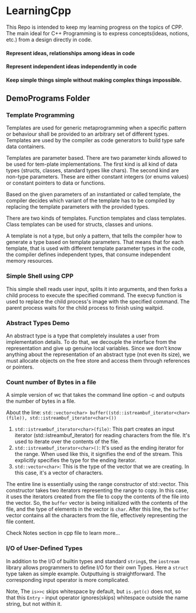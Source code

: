 # LearningCpp

This Repo is intended to keep my learning progress on the topics of CPP. The main ideal for C++ Programming is to express concepts(ideas, notions, etc.) from a design directly in code.
#### Represent ideas, relationships among ideas in code
#### Represent independent ideas independently in code
#### Keep simple things simple without making complex things impossible.

## DemoPrograms Folder
### Template Programming
Templates are used for generic metaprogramming when a specific pattern or behaviour shall be provided to an arbitrary set of different types. 
Templates are used by the compiler as code generators to build type safe data containers.

Templates are parameter based. There are two parameter kinds allowed to be used for tem-plate implementations. The first kind is all kind of data types (structs, classes, standard types like chars). The second kind are non-type parameters. 
These are either constant integers (or enums values) or constant pointers to data or functions.

Based on the given parameters of an instantiated or called template, the compiler decides which variant of the template has to be compiled by replacing the template parameters with the provided types.

There are two kinds of templates. Function templates and class templates. Class templates can be used for structs, classes and unions.

A template is not a type, but only a pattern, that tells the compiler how to generate a type based on template parameters. 
That means that for each template, that is used with different template parameter types in the code, the compiler defines independent types, 
that consume independent memory resources.

### Simple Shell using CPP
This simple shell reads user input, splits it into arguments, and then forks a child process to execute the specified command. The execvp function is used to replace the child process's image with the specified command. The parent process waits for the child process to finish using waitpid.

### Abstract Types Demo
An abstract type is a type that completely insulates a user from implementation details. To do that, we decouple the interface from the representation and give up genuine local variables. Since we don’t know anything about the representation of an abstract type (not even its size), we must allocate objects on the free store and access them through references or pointers.

### Count number of Bytes in a file
A simple version of wc that takes the command line option -c and outputs the number of bytes in a file.

About the line:
`std::vector<char> buffer((std::istreambuf_iterator<char>(file)), std::istreambuf_iterator<char>())`

1. `std::istreambuf_iterator<char>(file)`: This part creates an input iterator (std::istreambuf_iterator) for reading characters
    from the file. It's used to iterate over the contents of the file.
2. `std::istreambuf_iterator<char>()`: It's used as the ending iterator for the range.
    When used like this, it signifies the end of the stream. This explicitly specifies the type for the ending iterator. 
3. `std::vector<char>`: This is the type of the vector that we are creating. In this case, it's a vector of characters.

The entire line is essentially using the range constructor of std::vector. This constructor takes two iterators representing the
range to copy. In this case, it uses the iterators created from the file to copy the contents of the file into the vector.
So, the `buffer` vector is being initialized with the contents of the file, and the type of elements in the vector is `char`.
After this line, the `buffer` vector contains all the characters from the file, effectively representing the file content.

Check Notes section in cpp file to learn more...

### I/O of User-Defined Types
In addition to the I/O of builtin types and standard `string`s, the `iostream` library allows programmers to define I/O for their own Types.
Here a `struct` type taken as simple example. Outputtuing is straightforward. The corresponding input operator is more complicated.

Note, The `is>>c` skips whitespace by default, but `is.get(c)` does not, so that this `Entry` - input operator ignores(skips) whitespace
outside the name string, but not within it.
